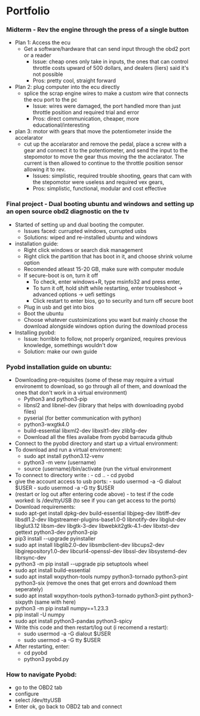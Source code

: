 # Portfolio

### Midterm - Rev the engine through the press of a single button
- Plan 1: Access the ecu
  - Get a software/hardware that can send input through the obd2 port or a reader
    - Issue: cheap ones only take in inputs, the ones that can control throttle costs upward of 500 dollars, and dealers (liers) said it's not possible 
    - Pros: pretty cool, straight forward
- Plan 2: plug computer into the ecu directly
  - splice the scrap engine wires to make a custom wire that connects the ecu port to the pc
    - Issue: wires were damaged, the port handled more than just throttle position and required trial and error
    - Pros: direct communication, cheaper, more educational/interesting
- plan 3: motor with gears that move the potentiometer inside the accelarator
  - cut up the accelarator and remove the pedal, place a screw with a gear and connect it to the potentiometer, and send the input to the stepomotor to move the gear thus moving the the acclarator. The current is then allowed to continue to the throttle position sensor allowing it to rev.
    - Issues: simplistic, required trouble shooting, gears that cam with the stepomotor were useless and required vex gears,
    - Pros: simplistic, functional, modular and cost effective



### Final project - Dual booting ubuntu and windows and setting up an open source obd2 diagnostic on the tv
- Started of setting up and dual booting the computer.
  - Issues faced: currupted windows, currupted usbs
  - Solutions: wiped and re-installed ubuntu and windows
- installation guide:
   - Right click windows or search disk management
   - Right click the partition that has boot in it, and choose shrink volume option
   - Recomended atleast 15-20 GB, make sure with computer module
   - If secure-boot is on, turn it off
     - To check, enter windows+R, type msinfo32 and press enter,
     - To turn it off, hold shift while restarting, enter troubleshoot -> advanced options -> uefi settings
      - Click restart to enter bios, go to security and turn off secure boot
   - Plug in usb and get into bios
   - Boot the ubuntu
   - Choose whatever custoimizations you want but mainly choose the download alongside windows option during the download process
- Installing pyobd:
  - Issue: horrible to follow, not properly organized, requires previous knowledge, somethings wouldn't dow
  - Solution: make our own guide

 
### Pyobd installation guide on ubuntu:
  - Downloading pre-requisites (some of these may require a virtual environemt to download, so go through all of them, and download the ones that don't work in a virtual environment)
    - Python3 and python3-pip
    - libnsl2 and libnel-dev (library that helps with downloading pyobd files)
    - pyserial (for better communication with python)
    - python3-wxgtk4.0
    - build-essential libxml2-dev libxslt1-dev zlib1g-dev
    - Download all the files availabe from pyobd barracuda github
  - Connect to the pyobd directory and start up a virtual environment:
   - To download and run a virtual environment:
     - sudo apt install python3.12-venv
     - python3 -m venv (username)
     - source (username)/bin/activate (run the virtual environment
   - To connect to directory write : 
    - cd ..
    - cd pyobd  
   - give the account access to usb ports:
    - sudo usermod -a -G dialout $USER
    - sudo usermod -a -G tty $USER
   - (restart or log out after entering code above)
    - to test if the code worked: ls /dev/ttyUSB (to see if you can get access to the ports)
 -  Download requirements: 
  - sudo apt-get install dpkg-dev build-essential libjpeg-dev libtiff-dev libsdl1.2-dev libgstreamer-plugins-base1.0-0 libnotify-dev libglut-dev libglut3.12 libsm-dev libgtk-3-dev libwebkit2gtk-4.1-dev libxtst-dev gettext python3-dev python3-pip
  - pip3 install --upgrade pyinstaller
  - sudo apt install libglib2.0-dev libsmbclient-dev libcups2-dev libgirepository1.0-dev libcurl4-openssl-dev libssl-dev libsystemd-dev librsync-dev
  - python3 -m pip install --upgrade pip setuptools wheel
  - sudo apt install build-essential
  - sudo apt install wxpython-tools numpy python3-tornado python3-pint python3-six (remove the ones that get errors and download them seperately)
  - sudo apt install wxpython-tools python3-tornado python3-pint python3-sixpyth (same with here)
  - python3 -m pip install numpy==1.23.3
  - pip install -U numpy
  - sudo apt install python3-pandas python3-spicy
- Write this code and then restart/log out (i recomend a restart):
  - sudo usermod -a -G dialout $USER
  - sudo usermod -a -G tty $USER
- After restarting, enter:
  - cd pyobd
  - python3 pyobd.py

### How to navigate Pyobd:
  - go to the OBD2 tab
  - configure
  - select /dev/ttyUSB
  - Enter ok, go back to OBD2 tab and connect
